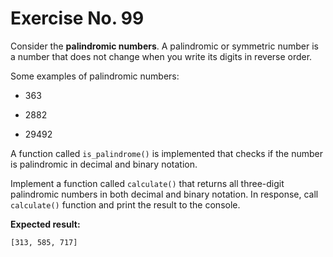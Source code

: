 # Exercise No. 99

Consider the **palindromic numbers**. A palindromic or symmetric number is a number that does not change when you write its digits in reverse order.

Some examples of palindromic numbers:

-   363

-   2882

-   29492

A function called `is_palindrome()` is implemented that checks if the number is palindromic in decimal and binary notation.

Implement a function called `calculate()` that returns all three-digit palindromic numbers in both decimal and binary notation. In response, call `calculate()` function and print the result to the console.


**Expected result:**


    [313, 585, 717]


